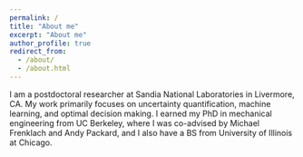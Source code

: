 ```yaml
---
permalink: /
title: "About me"
excerpt: "About me"
author_profile: true
redirect_from: 
  - /about/
  - /about.html
---
```


I am a postdoctoral researcher at Sandia National Laboratories in Livermore, CA. My work primarily focuses on uncertainty quantification, machine learning, and optimal decision making. I earned my PhD in mechanical engineering from UC Berkeley, where I was co-advised by Michael Frenklach and Andy Packard, and I also have a BS from University of Illinois at Chicago.
